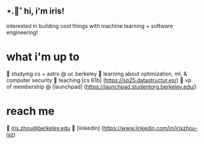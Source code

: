 ## ⋆.🌷˚ hi, i'm iris!
interested in building cool things with machine learning + software engineering!

# what i'm up to
🧸 studying cs + astro @ uc berkeley
🌱 learning about optimization, ml, & computer security
📓 teaching [cs 61b] (https://sp25.datastructur.es/)
🚀 vp of membership @ [launchpad] (https://launchpad.studentorg.berkeley.edu/)

# reach me
📧 iris.zhou@berkeley.edu
📍 [linkedin] (https://www.linkedin.com/in/iriszhou-iyz)
